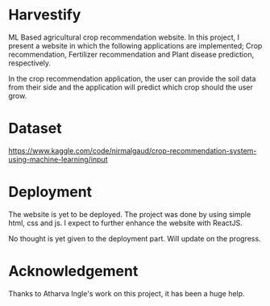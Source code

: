 # Harvestify
ML Based agricultural crop recommendation website.
In this project, I present a website in which the following applications are implemented; Crop recommendation, Fertilizer recommendation and Plant disease prediction, respectively.

In the crop recommendation application, the user can provide the soil data from their side and the application will predict which crop should the user grow.

# Dataset
https://www.kaggle.com/code/nirmalgaud/crop-recommendation-system-using-machine-learning/input

# Deployment
The website is yet to be deployed. The project was done by using simple html, css and js.
I expect to further enhance the website with ReactJS.


No thought is yet given to the deployment part. Will update on the progress.


# Acknowledgement
Thanks to Atharva Ingle's work on this project, it has been a huge help.
